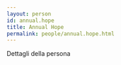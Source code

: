 ```yaml
---
layout: person
id: annual.hope
title: Annual Hope
permalink: people/annual.hope.html
---
```


Dettagli della persona